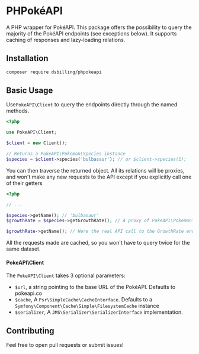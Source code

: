 # PHPokéAPI

A PHP wrapper for PokéAPI. This package offers the possibility to query the majority of the PokéAPI endpoints (see exceptions below). It supports caching of responses and lazy-loading relations.

## Installation
```bash
composer require dsbilling/phpokeapi
```

## Basic Usage

Use`PokeAPI\Client` to query the endpoints directly through the named methods.

```php
<?php

use PokeAPI\Client;

$client = new Client();

// Returns a PokeAPI\Pokemon\Species instance
$species = $client->species('bulbasaur'); // or $client->species(1);

````
You can then traverse the returned object. All its relations will be proxies, and won't make any new requests to the API except if you explicitly call one of their getters

```php
<?php

// ...

$species->getName(); // 'bulbasaur'
$growthRate = $species->getGrowthRate(); // A proxy of PokeAPI\Pokemon\GrowthRate 

$growthRate->getName(); // Here the real API call to the GrowthRate endpoint is made 

```

All the requests made are cached, so you won't have to query twice for the same dataset.

#### PokeAPI\Client

The `PokeAPI\Client` takes 3 optional parameters:
- `$url`, a string pointing to the base URL of the PokéAPI. Defaults to pokeapi.co
- `$cache`, A `Psr\SimpleCache\CacheInterface`. Defaults to a `Symfony\Component\Cache\Simple\FilesystemCache` instance
- `$serializer`, A `JMS\Serializer\SerializerInterface` implementation.

## Contributing

Feel free to open pull requests or submit issues!